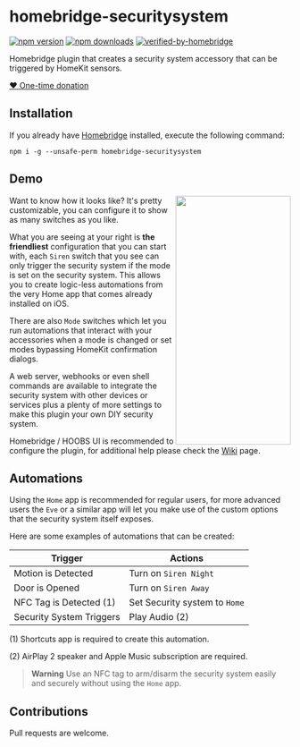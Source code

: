 # homebridge-securitysystem

[![npm version](https://badgen.net/npm/v/homebridge-securitysystem)](https://www.npmjs.com/package/homebridge-securitysystem)
[![npm downloads](https://badgen.net/npm/dt/homebridge-securitysystem)](https://www.npmjs.com/package/homebridge-securitysystem)
[![verified-by-homebridge](https://badgen.net/badge/homebridge/verified/purple)](https://github.com/homebridge/homebridge/wiki/Verified-Plugins)

Homebridge plugin that creates a security system accessory that can be triggered by HomeKit sensors.

[❤️ One-time donation](https://paypal.me/miguelripoll23)

## Installation

If you already have [Homebridge](https://github.com/homebridge/homebridge) installed, execute the following command:

`npm i -g --unsafe-perm homebridge-securitysystem`

## Demo

<div align="left">
  <img align="right" width="206" height="445" src="https://media4.giphy.com/media/wDhRHFfrLRDeC1sXG5/giphy.gif">
  <p>Want to know how it looks like? It's pretty customizable, you can configure it to show as many switches as you like.</p>
  <p>What you are seeing at your right is <b>the friendliest</b> configuration that you can start with, each <code>Siren</code> switch that you see can only trigger the security system if the mode is set on the security system. This allows you to create logic-less automations from the very Home app that comes already installed on iOS.</p>
  <p>There are also <code>Mode</code> switches which let you run automations that interact with your accessories when a mode is changed or set modes bypassing HomeKit confirmation dialogs.</p>
  <p>A web server, webhooks or even shell commands are available to integrate the security system with other devices or services plus a plenty of more settings to make this plugin your own DIY security system.</p>
  <p>Homebridge / HOOBS UI is recommended to configure the plugin, for additional help please check the <a href="https://github.com/MiguelRipoll23/homebridge-securitysystem/wiki">Wiki</a> page.</p>
</div>

## Automations

Using the `Home` app is recommended for regular users, for more advanced users the `Eve` or a similar app will let you make use of the custom options that the security system itself exposes.

Here are some examples of automations that can be created:

| Trigger                  | Actions                       |
| ------------------------ | ----------------------------- |
| Motion is Detected       | Turn on `Siren Night`         |
| Door is Opened           | Turn on `Siren Away`          |
| NFC Tag is Detected (1)  | Set Security system to `Home` |
| Security System Triggers | Play Audio (2)                |

(1) Shortcuts app is required to create this automation.

(2) AirPlay 2 speaker and Apple Music subscription are required.

> **Warning**
> Use an NFC tag to arm/disarm the security system easily and securely without using the `Home` app.

## Contributions

Pull requests are welcome.
